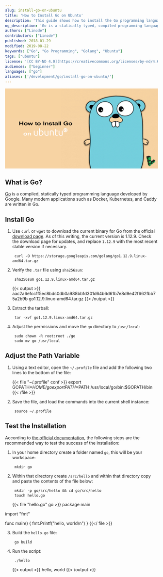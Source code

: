 ```yaml
---
slug: install-go-on-ubuntu
title: 'How to Install Go on Ubuntu'
description: 'This guide shows how to install the Go programming language on Ubuntu.'
og_description: 'Go is a statically typed, compiled programming language developed by Google. This guide will show you how to install Go on Ubuntu.'
authors: ["Linode"]
contributors: ["Linode"]
published: 2018-01-29
modified: 2019-08-22
keywords: ["Go", "Go Programming", "Golang", "Ubuntu"]
tags: ["ubuntu"]
license: '[CC BY-ND 4.0](https://creativecommons.org/licenses/by-nd/4.0)'
audiences: ["beginner"]
languages: ["go"]
aliases: ['/development/go/install-go-on-ubuntu/']
---
```


![How to Install Go on Ubuntu](install-go-ubuntu-title.jpg "How to Install Go on Ubuntu")

## What is Go?

[Go](https://golang.org/) is a compiled, statically typed programming language developed by Google. Many modern applications such as Docker, Kubernetes, and Caddy are written in Go.

## Install Go

1. Use `curl` or `wget` to download the current binary for Go from the official [download page](https://golang.org/dl/). As of this writing, the current version is 1.12.9. Check the download page for updates, and replace `1.12.9` with the most recent stable version if necessary.

        curl -O https://storage.googleapis.com/golang/go1.12.9.linux-amd64.tar.gz

2. Verify the `.tar` file using `sha256sum`:

        sha256sum go1.12.9.linux-amd64.tar.gz

    {{< output >}}
aac2a6efcc1f5ec8bdc0db0a988bb1d301d64b6d61b7e8d9e42f662fbb75a2b9b  go1.12.9.linux-amd64.tar.gz
{{< /output >}}

3. Extract the tarball:

        tar -xvf go1.12.9.linux-amd64.tar.gz

4. Adjust the permissions and move the `go` directory to `/usr/local`:

        sudo chown -R root:root ./go
        sudo mv go /usr/local

## Adjust the Path Variable

1. Using a text editor, open the `~/.profile` file and add the following two lines to the bottom of the file:

    {{< file "~/.profile" conf >}}
export GOPATH=$HOME/go
export PATH=$PATH:/usr/local/go/bin:$GOPATH/bin
{{< /file >}}

2. Save the file, and load the commands into the current shell instance:

        source ~/.profile

## Test the Installation

According to [the official documentation](https://golang.org/doc/install#testing), the following steps are the recommended way to test the success of the installation:

1. In your home directory create a folder named `go`, this will be your workspace:

        mkdir go

2. Within that directory create `/src/hello` and within that directory copy and paste the contents of the file below:

        mkdir -p go/src/hello && cd go/src/hello
        touch hello.go

    {{< file "hello.go" go >}}
package main

import "fmt"

func main() {
    fmt.Printf("hello, world\n")
}
{{</ file >}}

3. Build the `hello.go` file:

        go build

4. Run the script:

        ./hello

    {{< output >}}
hello, world
{{< /output >}}
